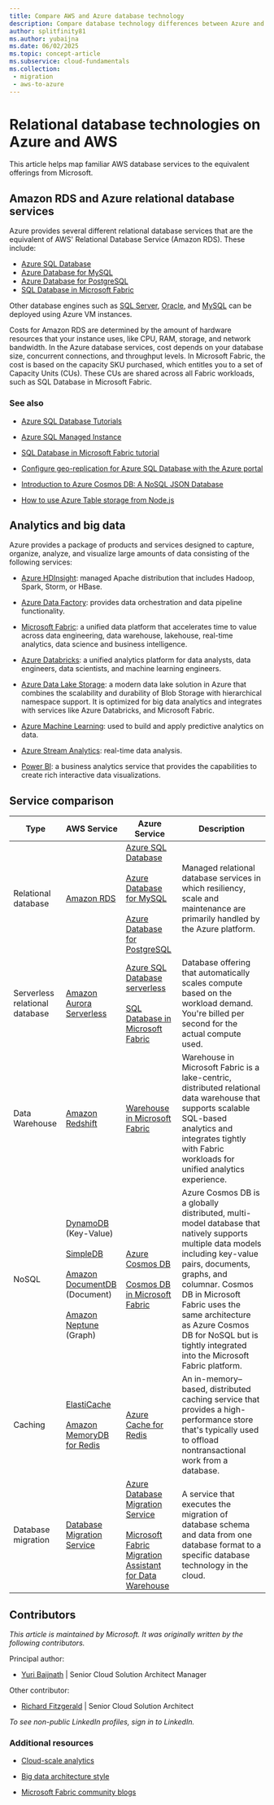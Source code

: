 ```yaml
---
title: Compare AWS and Azure database technology
description: Compare database technology differences between Azure and AWS. Review the Amazon RDS and Azure relational database services. See equivalents for analytics and big data.
author: splitfinity81
ms.author: yubaijna
ms.date: 06/02/2025
ms.topic: concept-article
ms.subservice: cloud-fundamentals
ms.collection: 
 - migration
 - aws-to-azure
---
```


# Relational database technologies on Azure and AWS

This article helps map familiar AWS database services to the equivalent offerings from Microsoft.

## Amazon RDS and Azure relational database services

Azure provides several different relational database services that are the equivalent of AWS' Relational Database Service (Amazon RDS). These include:

- [Azure SQL Database](/azure/sql-database/sql-database-technical-overview)
- [Azure Database for MySQL](/azure/mysql/overview)
- [Azure Database for PostgreSQL](/azure/postgresql/overview)
- [SQL Database in Microsoft Fabric](/fabric/database/sql/overview)

Other database engines such as [SQL Server](/azure/azure-sql/virtual-machines/windows/sql-server-on-azure-vm-iaas-what-is-overview), [Oracle](https://azure.microsoft.com/campaigns/oracle), and [MySQL](/azure/mysql) can be deployed using Azure VM instances.

Costs for Amazon RDS are determined by the amount of hardware resources that your instance uses, like CPU, RAM, storage, and network bandwidth. In the Azure database services, cost depends on your database size, concurrent connections, and throughput levels. In Microsoft Fabric, the cost is based on the capacity SKU purchased, which entitles you to a set of Capacity Units (CUs). These CUs are shared across all Fabric workloads, such as SQL Database in Microsoft Fabric.

### See also

- [Azure SQL Database Tutorials](/azure/azure-sql/database/single-database-create-quickstart)

- [Azure SQL Managed Instance](/azure/azure-sql/managed-instance/sql-managed-instance-paas-overview)

- [SQL Database in Microsoft Fabric tutorial](/fabric/database/sql/tutorial-introduction)

- [Configure geo-replication for Azure SQL Database with the Azure portal](/azure/azure-sql/database/active-geo-replication-configure-portal)

- [Introduction to Azure Cosmos DB: A NoSQL JSON Database](/azure/cosmos-db/sql-api-introduction)

- [How to use Azure Table storage from Node.js](/azure/cosmos-db/table-storage-how-to-use-nodejs)

## Analytics and big data

Azure provides a package of products and services designed to capture, organize, analyze, and visualize large amounts of data consisting of the following services:

- [Azure HDInsight](/azure/hdinsight): managed Apache distribution that includes Hadoop, Spark, Storm, or HBase.

- [Azure Data Factory](/azure/data-factory): provides data orchestration and data pipeline functionality.

- [Microsoft Fabric](https://www.microsoft.com/microsoft-fabric): a unified data platform that accelerates time to value across data engineering, data warehouse, lakehouse, real-time analytics, data science and business intelligence.

- [Azure Databricks](/azure/databricks/): a unified analytics platform for data analysts, data engineers, data scientists, and machine learning engineers.

- [Azure Data Lake Storage](/azure/storage/blobs/data-lake-storage-introduction): a modern data lake solution in Azure that combines the scalability and durability of Blob Storage with hierarchical namespace support. It is optimized for big data analytics and integrates with services like Azure Databricks, and Microsoft Fabric.

- [Azure Machine Learning](/azure/machine-learning): used to build and apply predictive analytics on data.

- [Azure Stream Analytics](/azure/stream-analytics): real-time data analysis.

- [Power BI](https://powerbi.microsoft.com): a business analytics service that provides the capabilities to create rich interactive data visualizations.

## Service comparison

| Type | AWS Service | Azure Service | Description |
| -----| ----------- | ------------- | ----------- |
| Relational database | [Amazon RDS](https://aws.amazon.com/rds) | [Azure SQL Database](https://azure.microsoft.com/services/sql-database)<br/><br/>[Azure Database for MySQL](https://azure.microsoft.com/services/mysql)<br/><br/>[Azure Database for PostgreSQL](https://azure.microsoft.com/services/postgresql) | Managed relational database services in which resiliency, scale and maintenance are primarily handled by the Azure platform. |
| Serverless relational database | [Amazon Aurora Serverless](https://aws.amazon.com/rds/aurora/serverless) | [Azure SQL Database serverless](/azure/azure-sql/database/serverless-tier-overview)<br/><br/>[SQL Database in Microsoft Fabric](/fabric/database/sql/overview) | Database offering that automatically scales compute based on the workload demand. You're billed per second for the actual compute used. |
| Data Warehouse | [Amazon Redshift](https://aws.amazon.com/redshift/) | [Warehouse in Microsoft Fabric](/fabric/data-warehouse/data-warehousing) | Warehouse in Microsoft Fabric is a lake-centric, distributed relational data warehouse that supports scalable SQL-based analytics and integrates tightly with Fabric workloads for unified analytics experience. |
| NoSQL | [DynamoDB](https://aws.amazon.com/dynamodb) (Key-Value)<br/><br/>[SimpleDB](https://aws.amazon.com/simpledb/)<br/><br/>[Amazon DocumentDB](https://aws.amazon.com/documentdb) (Document)<br/><br/>[Amazon Neptune](https://aws.amazon.com/neptune/) (Graph) | [Azure Cosmos DB](https://azure.microsoft.com/services/cosmos-db)<br/><br/> [Cosmos DB in Microsoft Fabric](/fabric/database/cosmos-db/overview)| Azure Cosmos DB is a globally distributed, multi-model database that natively supports multiple data models including key-value pairs, documents, graphs, and columnar. Cosmos DB in Microsoft Fabric uses the same architecture as Azure Cosmos DB for NoSQL but is tightly integrated into the Microsoft Fabric platform. |
| Caching | [ElastiCache](https://aws.amazon.com/elasticache)<br/><br/>[Amazon MemoryDB for Redis](https://aws.amazon.com/memorydb/) | [Azure Cache for Redis](https://azure.microsoft.com/services/cache) | An in-memory–based, distributed caching service that provides a high-performance store that's typically used to offload nontransactional work from a database. |
| Database migration | [Database Migration Service](https://aws.amazon.com/dms) | [Azure Database Migration Service](https://azure.microsoft.com/campaigns/database-migration)<br/><br/>[Microsoft Fabric Migration Assistant for Data Warehouse](/fabric/data-warehouse/migration-assistant) | A service that executes the migration of database schema and data from one database format to a specific database technology in the cloud. |

## Contributors

*This article is maintained by Microsoft. It was originally written by the following contributors.*

Principal author:

- [Yuri Baijnath](https://www.linkedin.com/in/yuri-baijnath-za/) | Senior Cloud Solution Architect Manager

Other contributor:

- [Richard Fitzgerald](https://www.linkedin.com/in/richard-fitzgerald-uk/) | Senior Cloud Solution Architect

*To see non-public LinkedIn profiles, sign in to LinkedIn.*

### Additional resources

- [Cloud-scale analytics](/azure/cloud-adoption-framework/scenarios/cloud-scale-analytics/)

- [Big data architecture style](../guide/architecture-styles/big-data.md)

- [Microsoft Fabric community blogs](https://community.fabric.microsoft.com/t5/Fabric-community-blogs/ct-p/fabricblogs)
